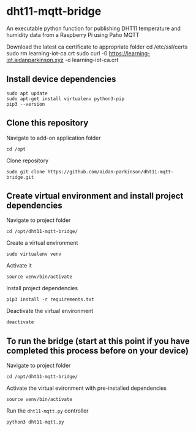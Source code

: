 # dht11-mqtt-bridge
An executable python function for publishing DHT11 temperature and humidity data from a Raspberry Pi using Paho MQTT

Download the latest ca certificate to appropriate folder
cd /etc/ssl/certs
sudo rm learning-iot-ca.crt
sudo curl -0 https://learning-iot.aidanparkinson.xyz -o learning-iot-ca.crt

## Install device dependencies
```
sudo apt update
sudo apt-get install virtualenv python3-pip
pip3 --version
```

## Clone this repository
Navigate to add-on application folder
```
cd /opt
```
Clone repository
```
sudo git clone https://github.com/aidan-parkinson/dht11-mqtt-bridge.git
```

## Create virtual environment and install project dependencies
Navigate to project folder
```
cd /opt/dht11-mqtt-bridge/
```
Create a virtual environment
```
sudo virtualenv venv
```
Activate it
```
source venv/bin/activate
```
Install project dependencies
```
pip3 install -r requirements.txt
```
Deactivate the virtual environment
```
deactivate
```

## To run the bridge (start at this point if you have completed this process before on your device)
Navigate to project folder
```
cd /opt/dht11-mqtt-bridge/
```
Activate the virtual evironment with pre-installed dependencies
```
source venv/bin/activate
```
Run the `dht11-mqtt.py` controller
```
python3 dht11-mqtt.py
```
